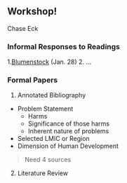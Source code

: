 ## Workshop!

Chase Eck

### Informal Responses to Readings

1.[Blumenstock](https://www.nature.com/magazine-assets/d41586-018-06215-5/d41586-018-06215-5.pdf) (Jan. 28)
2. ...

### Formal Papers

1. Annotated Bibliography
- Problem Statement
  - Harms
  - Significance of those harms
  - Inherent nature of problems
- Selected LMIC or Region
- Dimension of Human Development
> Need 4 sources

2. Literature Review
